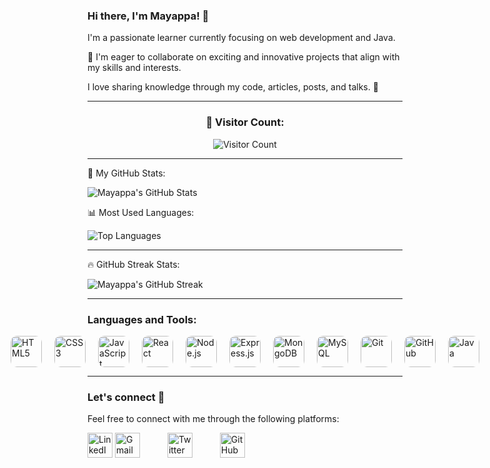 ### Hi there, I'm Mayappa! 👋

I'm a passionate learner currently focusing on web development and Java.

💞️ I'm eager to collaborate on exciting and innovative projects that align with my skills and interests.

I love sharing knowledge through my code, articles, posts, and talks. 💙️

---

<div align="center">
  <h3>👀 Visitor Count:</h3>
  <img src="https://visitor-badge.glitch.me/badge?page_id=Mayappa123" alt="Visitor Count" />
</div>

---

🚀 My GitHub Stats:

![Mayappa's GitHub Stats](https://github-readme-stats.vercel.app/api?username=Mayappa123&show_icons=true&theme=radical)

📊 Most Used Languages:

![Top Languages](https://github-readme-stats.vercel.app/api/top-langs/?username=Mayappa123&layout=compact&theme=radical)

---

🔥 GitHub Streak Stats:

![Mayappa's GitHub Streak](https://github-readme-streak-stats.herokuapp.com/?user=Mayappa123&theme=radical)

---

### Languages and Tools:

<div style="display: flex; justify-content: center; align-items: center; flex-grow: 1">
  <a href="https://en.wikipedia.org/wiki/HTML5" style="margin-right: 20px; text-decoration: none;">
    <img src="https://img.icons8.com/color/48/000000/html-5--v1.png" alt="HTML5" width="50" style="border-radius: 10px;"/>
  </a>
  <a href="https://en.wikipedia.org/wiki/CSS" style="margin-right: 20px; text-decoration: none;">
    <img src="https://img.icons8.com/color/48/000000/css3.png" alt="CSS3" width="50" style="border-radius: 10px;"/>
  </a>
  <a href="https://en.wikipedia.org/wiki/JavaScript" style="margin-right: 20px; text-decoration: none;">
    <img src="https://img.icons8.com/color/48/000000/javascript.png" alt="JavaScript" width="50" style="border-radius: 10px;"/>
  </a>
  <a href="https://reactjs.org/" style="margin-right: 20px; text-decoration: none;">
    <img src="https://img.icons8.com/color/48/000000/react-native.png" alt="React" width="50" style="border-radius: 10px;"/>
  </a>
  <a href="https://nodejs.org/" style="margin-right: 20px; text-decoration: none;">
    <img src="https://img.icons8.com/color/48/000000/nodejs.png" alt="Node.js" width="50" style="border-radius: 10px;"/>
  </a>
  <a href="https://expressjs.com/" style="margin-right: 20px; text-decoration: none;">
    <img src="https://img.icons8.com/color/48/000000/express.png" alt="Express.js" width="50" style="border-radius: 10px;"/>
  </a>
  <a href="https://www.mongodb.com/" style="margin-right: 20px; text-decoration: none;">
    <img src="https://img.icons8.com/color/48/000000/mongodb.png" alt="MongoDB" width="50" style="border-radius: 10px;"/>
  </a>
  <a href="https://www.mysql.com/" style="margin-right: 20px; text-decoration: none;">
    <img src="https://img.icons8.com/color/48/000000/mysql-logo.png" alt="MySQL" width="50" style="border-radius: 10px;"/>
  </a>
  <a href="https://git-scm.com/" style="margin-right: 20px; text-decoration: none;">
    <img src="https://img.icons8.com/color/48/000000/git.png" alt="Git" width="50" style="border-radius: 10px;"/>
  </a>
  <a href="https://github.com/" style="margin-right: 20px; text-decoration: none;">
    <img src="https://img.icons8.com/color/48/000000/github--v1.png" alt="GitHub" width="50" style="border-radius: 10px;"/>
  </a>
  <a href="https://www.java.com/" style="text-decoration: none;">
    <img src="https://img.icons8.com/color/48/000000/java-coffee-cup-logo--v1.png" alt="Java" width="50" style="border-radius: 10px;"/>
  </a>
</div>


---

### Let's connect 💬

Feel free to connect with me through the following platforms:

[<img src="https://img.icons8.com/color/48/000000/linkedin.png" alt="LinkedIn" width="40" style="margin-right: 0 40px;"/>](https://www.linkedin.com/in/mayappa-pujari-625432182)
[<img src="https://img.icons8.com/color/48/000000/gmail--v1.png" alt="Gmail" width="40" style="margin-right: 40px;"/>](mailto:mayappapujari561999@gmail.com)
[<img src="https://img.icons8.com/color/48/000000/twitter--v1.png" alt="Twitter" width="40" style="margin-right: 40px;"/>](https://twitter.com/MayappaPujari5)
[<img src="https://img.icons8.com/color/48/000000/github--v1.png" alt="GitHub" width="40" style="margin-right: 0px;"/>](https://github.com/Mayappa123/)



